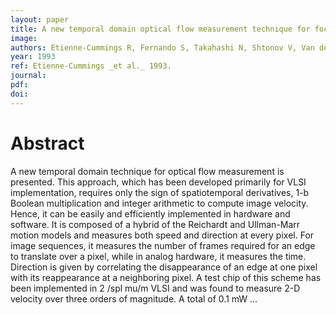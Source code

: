 ```yaml
---
layout: paper
title: A new temporal domain optical flow measurement technique for focal plane VLSI implementation
image:
authors: Etienne-Cummings R, Fernando S, Takahashi N, Shtonov V, Van der Spiegel J, and Mueller P.
year: 1993
ref: Etienne-Cummings _et al._ 1993.
journal: 
pdf: 
doi: 
---
```


# Abstract
A new temporal domain technique for optical flow measurement is presented. This approach, which has been developed primarily for VLSI implementation, requires only the sign of spatiotemporal derivatives, 1-b Boolean multiplication and integer arithmetic to compute image velocity. Hence, it can be easily and efficiently implemented in hardware and software. It is composed of a hybrid of the Reichardt and Ullman-Marr motion models and measures both speed and direction at every pixel. For image sequences, it measures the number of frames required for an edge to translate over a pixel, while in analog hardware, it measures the time. Direction is given by correlating the disappearance of an edge at one pixel with its reappearance at a neighboring pixel. A test chip of this scheme has been implemented in 2 /spl mu/m VLSI and was found to measure 2-D velocity over three orders of magnitude. A total of 0.1 mW …

